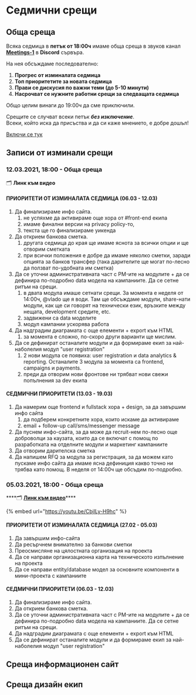 # Седмични срещи

## Обща среща

Всяка седмица в **петък от 18:00ч** имаме обща среща в звуков канал [**Meetings-1**](https://discord.com/channels/778984868146577458/782260934621003796) в **Discord** сървъра.

На нея обсъждаме последователно:

1. **Прогрес от изминалата седмица**
2. **Топ приоритетите за новата седмица**
3. **Прави се дискусия по важни теми \(до 5-10 минути\)**
4. **Насрочват се нужните работни срещи за следващата седмица**

Общо целим винаги до 19:00ч да сме приключили.

Срещите се случват всеки петък _**без изключение**_.  
Всеки, който иска да присъства и да си каже мнението, е добре дошъл!

[Включи се тук](https://docs.podkrepi.bg/general/komunikaciya/vprosi#kak-da-se-vklyucha-v-organizaciyata)

## Записи от изминали срещи

### 12.03.2021, 18:00 - Обща среща

🗂 **Линк към видео**

#### ПРИОРИТЕТИ OT ИЗМИНАЛАТА СЕДМИЦА \(06.03 - 12.03\)

1. Да финализираме инфо сайта. 
   1. не успяхме да активираме още хора от \#front-end екипа
   2. имаме финални версии на privacy policy-то,
   3. текста ще го финализираме уикенда
2. Да открием банкова сметка.
   1. другата седмица до края ще имаме яснота за всички опции и ще отворим сметката
   2. при всички положения е добре да имаме няколко сметки, заради опцията за банков трансфер \(така дарителите ще могат по-лесно да ползват по-удобната им сметка\)
3. Да се уточни административната част с PM-ите на модулите + да се дефинира по-подробно data модела на кампаниите. Да се сетне ритъм на срещи.
   1. в двата модула имаше сетнати срещи. За момента е неделя от 14:00ч, @vlado ще я води. Там ще обсъждаме модули, share-нати модули, как ще си говорят на технически език, връзките между нещата, development средите, etc.
   2. задвижени са data моделите
   3. модул кампании ускорява работа
4. Да надградим диаграмата с още елементи + export към HTML
   1. за момента е сложно, по-скоро други варианти ще мислим.
5. Да се дефинират останалите модули и да формираме екип за най-наболелия модул "user registration"
   1. 2 нови модула се появиха: user registration и data analytics & reporting. Останалите 3 модула за момента са frontend, campaigns и payments.
   2. преди да отворим нови фронтове ни трябват нови свежи попълнения за dev екипа

#### СЕДМИЧНИ ПРИОРИТЕТИ \(13.03 - 19.03\)

1. Да намерим още frontend и fullstack хора + design, за да завършим инфо сайта
   1. да подберем конкретните хора, които искаме да активираме
   2. email + follow-up call/sms/messenger message
2. Да пуснем инфо-сайта, за да може да recruit-нем по-лесно още доброволци за каузата, които да се включат с помощ по разработката на отделните модули и маркетинг кампаниите
3. Да отворим дарителска сметка
4. Да напишем RFQ за модула за регистрация, за да можем като пускаме инфо сайта да имаме ясна дефиниция какво точно ни трябва като помощ. В неделя от 14:00ч ще обсъдим по-подробно.



### 05.03.2021, 18:00 - Обща среща

\*\*\*\*🗂 [**Линк към видео**](https://youtu.be/CbjlLy-H9hc)\*\*\*\*

{% embed url="https://youtu.be/CbjlLy-H9hc" %}

#### ПРИОРИТЕТИ OT ИЗМИНАЛАТА СЕДМИЦА \(27.02 - 05.03\)

1. Да завършим инфо-сайта
2. Да ресърчнем внимателно за банкови сметки
3. Преосмисляне на цялостната организация на проекта
4. Да се направи организационна карта на техническото изпълнение на проекта
5. Да се направи entity/database модел за основните компоненти в мини-проекта с кампаниите

#### СЕДМИЧНИ ПРИОРИТЕТИ \(06.03 - 12.03\)

1. Да финализираме инфо сайта. 
2. Да открием банкова сметка.
3. Да се уточни административната част с PM-ите на модулите + да се дефинира по-подробно data модела на кампаниите. Да се сетне ритъм на срещи.
4. Да надградим диаграмата с още елементи + export към HTML
5. Да се дефинират останалите модули и да формираме екип за най-наболелия модул "user registration"

## Среща информационен сайт

## Среща дизайн екип



